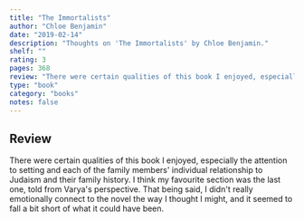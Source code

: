 ```yaml
---
title: "The Immortalists"
author: "Chloe Benjamin"
date: "2019-02-14"
description: "Thoughts on 'The Immortalists' by Chloe Benjamin."
shelf: ""
rating: 3
pages: 368
review: "There were certain qualities of this book I enjoyed, especially the attention to setting and each of the family members' individual relationship to Judaism and their family history. I think my favourite section was the last one, told from Varya's perspective. That being said, I didn't really emotionally connect to the novel the way I thought I might, and it seemed to fall a bit short of what it could have been."
type: "book"
category: "books"
notes: false
---
```


## Review

There were certain qualities of this book I enjoyed, especially the attention to setting and each of the family members' individual relationship to Judaism and their family history. I think my favourite section was the last one, told from Varya's perspective. That being said, I didn't really emotionally connect to the novel the way I thought I might, and it seemed to fall a bit short of what it could have been.
